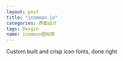 ```yaml
---
layout: post
title: "icomoon.io"
categories: 界面设计
tags: Desgin
name: icomoon图标库
---
```

Custom built and crisp icon fonts, done<!--break--> right

